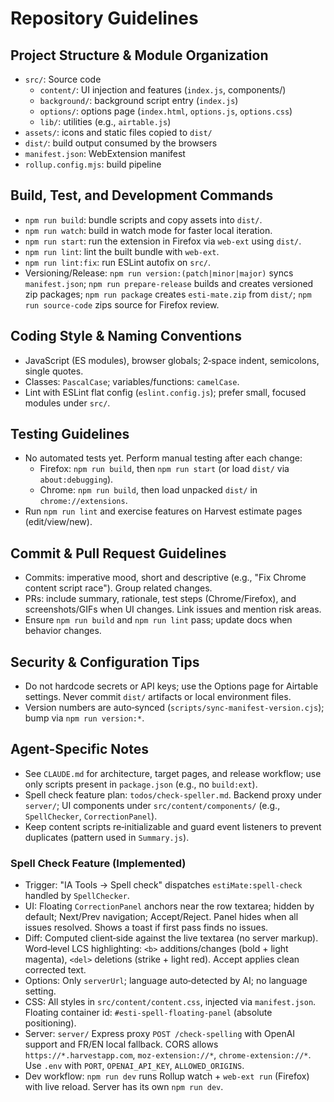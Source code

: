 # Repository Guidelines

## Project Structure & Module Organization
- `src/`: Source code
  - `content/`: UI injection and features (`index.js`, components/)
  - `background/`: background script entry (`index.js`)
  - `options/`: options page (`index.html`, `options.js`, `options.css`)
  - `lib/`: utilities (e.g., `airtable.js`)
- `assets/`: icons and static files copied to `dist/`
- `dist/`: build output consumed by the browsers
- `manifest.json`: WebExtension manifest
- `rollup.config.mjs`: build pipeline

## Build, Test, and Development Commands
- `npm run build`: bundle scripts and copy assets into `dist/`.
- `npm run watch`: build in watch mode for faster local iteration.
- `npm run start`: run the extension in Firefox via `web-ext` using `dist/`.
- `npm run lint`: lint the built bundle with `web-ext`.
- `npm run lint:fix`: run ESLint autofix on `src/`.
- Versioning/Release: `npm run version:(patch|minor|major)` syncs `manifest.json`; `npm run prepare-release` builds and creates versioned zip packages; `npm run package` creates `esti-mate.zip` from `dist/`; `npm run source-code` zips source for Firefox review.

## Coding Style & Naming Conventions
- JavaScript (ES modules), browser globals; 2‑space indent, semicolons, single quotes.
- Classes: `PascalCase`; variables/functions: `camelCase`.
- Lint with ESLint flat config (`eslint.config.js`); prefer small, focused modules under `src/`.

## Testing Guidelines
- No automated tests yet. Perform manual testing after each change:
  - Firefox: `npm run build`, then `npm run start` (or load `dist/` via `about:debugging`).
  - Chrome: `npm run build`, then load unpacked `dist/` in `chrome://extensions`.
- Run `npm run lint` and exercise features on Harvest estimate pages (edit/view/new).

## Commit & Pull Request Guidelines
- Commits: imperative mood, short and descriptive (e.g., "Fix Chrome content script race"). Group related changes.
- PRs: include summary, rationale, test steps (Chrome/Firefox), and screenshots/GIFs when UI changes. Link issues and mention risk areas.
- Ensure `npm run build` and `npm run lint` pass; update docs when behavior changes.

## Security & Configuration Tips
- Do not hardcode secrets or API keys; use the Options page for Airtable settings. Never commit `dist/` artifacts or local environment files.
- Version numbers are auto‑synced (`scripts/sync-manifest-version.cjs`); bump via `npm run version:*`.

## Agent-Specific Notes
- See `CLAUDE.md` for architecture, target pages, and release workflow; use only scripts present in `package.json` (e.g., no `build:ext`).
- Spell check feature plan: `todos/check-speller.md`. Backend proxy under `server/`; UI components under `src/content/components/` (e.g., `SpellChecker`, `CorrectionPanel`).
- Keep content scripts re‑initializable and guard event listeners to prevent duplicates (pattern used in `Summary.js`).

### Spell Check Feature (Implemented)
- Trigger: "IA Tools → Spell check" dispatches `estiMate:spell-check` handled by `SpellChecker`.
- UI: Floating `CorrectionPanel` anchors near the row textarea; hidden by default; Next/Prev navigation; Accept/Reject. Panel hides when all issues resolved. Shows a toast if first pass finds no issues.
- Diff: Computed client‑side against the live textarea (no server markup). Word‑level LCS highlighting: `<b>` additions/changes (bold + light magenta), `<del>` deletions (strike + light red). Accept applies clean corrected text.
- Options: Only `serverUrl`; language auto‑detected by AI; no language setting.
- CSS: All styles in `src/content/content.css`, injected via `manifest.json`. Floating container id: `#esti-spell-floating-panel` (absolute positioning).
- Server: `server/` Express proxy `POST /check-spelling` with OpenAI support and FR/EN local fallback. CORS allows `https://*.harvestapp.com`, `moz-extension://*`, `chrome-extension://*`. Use `.env` with `PORT`, `OPENAI_API_KEY`, `ALLOWED_ORIGINS`.
- Dev workflow: `npm run dev` runs Rollup watch + `web-ext run` (Firefox) with live reload. Server has its own `npm run dev`.
